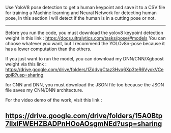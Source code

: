 Use YoloV8 pose detection to get a human keypoint and save it to a CSV file for training a Machine learning and Neural Network for detecting human pose, In this section I will detect if the human is in a cutting pose or not.

--------------------------------------------------------------------------------------------------------------------------------
Before you run the code, you must download the yolov8 keypoint detection weight in this link :
https://docs.ultralytics.com/tasks/pose/#models 
You can choose whatever you want, but I recommend the YOLOv8n-pose because it has a lower computation than the others.

If you just want to run the model, you can download my DNN/CNN/Xgboost weight via this link :
https://drive.google.com/drive/folders/1ZddvgCtaz3Hvq6Xp3teR6VyokVCegpiR?usp=sharing

for CNN and DNN, you must download the JSON file too because the JSON file saves my CNN/DNN architecture.

For the video demo of the work, visit this link :

https://drive.google.com/drive/folders/15A0Btp7llxlFWEHZBADPnHOoAOsgmNEd?usp=sharing
-------------------------------------------------------------------------------------------------------------------------------
